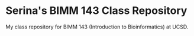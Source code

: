 # Serina's BIMM 143 Class Repository
My class repository for BIMM 143 (Introduction to Bioinformatics) at UCSD.

